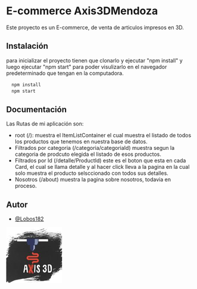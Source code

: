 # E-commerce Axis3DMendoza

Este proyecto es un E-commerce, de venta de articulos impresos en 3D.



## Instalación

para inicializar el proyecto tienen que clonarlo y ejecutar
"npm install" y luego ejecutar "npm start" para poder visulizarlo en el navegador
 predeterminado que tengan en la computadora.

```bash
  npm install
  npm start
```
    
## Documentación 
Las Rutas de mi aplicación son:
- root (/): muestra el ItemListContainer el cual muestra el listado de todos los productos que tenemos en nuestra base de datos.
- Filtrados por categoria (/categoria/categoriaId) muestra segun la categoria de prodcuto elegida el listado de esos productos.
- Filtrados por Id (/detalle/ProductId) este es el boton que esta en cada Card, el cual se llama detalle y al hacer click lleva a la pagina en la cual solo muestra el producto selsccionado con todos sus detalles.
- Nosotros (/about) muestra la pagina sobre nosotros,  todavia en proceso.
## Autor

- [@Lobos182](https://github.com/Lobos182/ReactAxis3dmendoza/tree/finalboostrap)


![Logo](https://raw.githubusercontent.com/Lobos182/FinalJS2022/master/images/axis3d.jpg)

